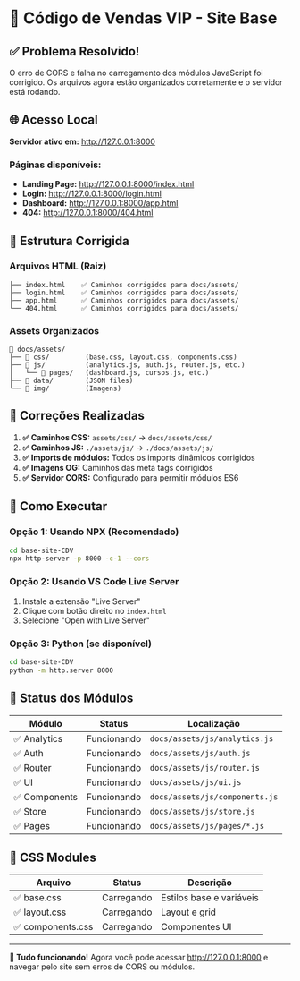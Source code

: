 # 🚀 Código de Vendas VIP - Site Base

## ✅ Problema Resolvido!

O erro de CORS e falha no carregamento dos módulos JavaScript foi corrigido. Os arquivos agora estão organizados corretamente e o servidor está rodando.

## 🌐 Acesso Local

**Servidor ativo em:** http://127.0.0.1:8000

### Páginas disponíveis:
- **Landing Page:** http://127.0.0.1:8000/index.html
- **Login:** http://127.0.0.1:8000/login.html  
- **Dashboard:** http://127.0.0.1:8000/app.html
- **404:** http://127.0.0.1:8000/404.html

## 🔧 Estrutura Corrigida

### Arquivos HTML (Raiz)
```
├── index.html    ✅ Caminhos corrigidos para docs/assets/
├── login.html    ✅ Caminhos corrigidos para docs/assets/
├── app.html      ✅ Caminhos corrigidos para docs/assets/
└── 404.html      ✅ Caminhos corrigidos para docs/assets/
```

### Assets Organizados
```
📁 docs/assets/
├── 📁 css/         (base.css, layout.css, components.css)
├── 📁 js/          (analytics.js, auth.js, router.js, etc.)
│   └── 📁 pages/   (dashboard.js, cursos.js, etc.)
├── 📁 data/        (JSON files)
└── 📁 img/         (Imagens)
```

## 🎯 Correções Realizadas

1. **✅ Caminhos CSS:** `assets/css/` → `docs/assets/css/`
2. **✅ Caminhos JS:** `./assets/js/` → `./docs/assets/js/`
3. **✅ Imports de módulos:** Todos os imports dinâmicos corrigidos
4. **✅ Imagens OG:** Caminhos das meta tags corrigidos
5. **✅ Servidor CORS:** Configurado para permitir módulos ES6

## 🚀 Como Executar

### Opção 1: Usando NPX (Recomendado)
```bash
cd base-site-CDV
npx http-server -p 8000 -c-1 --cors
```

### Opção 2: Usando VS Code Live Server
1. Instale a extensão "Live Server"
2. Clique com botão direito no `index.html`
3. Selecione "Open with Live Server"

### Opção 3: Python (se disponível)
```bash
cd base-site-CDV
python -m http.server 8000
```

## 🌟 Status dos Módulos

| Módulo | Status | Localização |
|--------|---------|-------------|
| ✅ Analytics | Funcionando | `docs/assets/js/analytics.js` |
| ✅ Auth | Funcionando | `docs/assets/js/auth.js` |
| ✅ Router | Funcionando | `docs/assets/js/router.js` |
| ✅ UI | Funcionando | `docs/assets/js/ui.js` |
| ✅ Components | Funcionando | `docs/assets/js/components.js` |
| ✅ Store | Funcionando | `docs/assets/js/store.js` |
| ✅ Pages | Funcionando | `docs/assets/js/pages/*.js` |

## 🎨 CSS Modules

| Arquivo | Status | Descrição |
|---------|---------|-----------|
| ✅ base.css | Carregando | Estilos base e variáveis |
| ✅ layout.css | Carregando | Layout e grid |
| ✅ components.css | Carregando | Componentes UI |

---

**🎉 Tudo funcionando!** Agora você pode acessar http://127.0.0.1:8000 e navegar pelo site sem erros de CORS ou módulos.